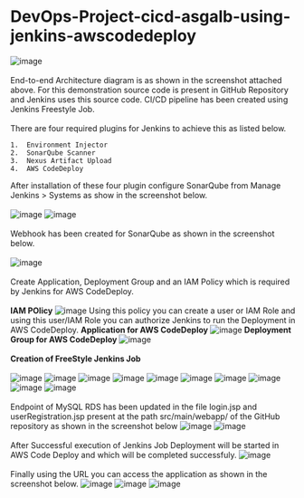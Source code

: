 # DevOps-Project-cicd-asgalb-using-jenkins-awscodedeploy
![image](https://github.com/kamalmohan217/DevOps-Project-cicd-asgalb-using-jenkins-awscodedeploy/assets/128888356/a1499207-326a-45e6-8ca5-fa1fceeded34)
<br><br/>
End-to-end Architecture diagram is as shown in the screenshot attached above. For this demonstration source code is present in GitHub Repository and Jenkins uses this source code. CI/CD pipeline has been created using Jenkins Freestyle Job.
<br><br/>
There are four required plugins for Jenkins to achieve this as listed below.
```
1.	Environment Injector
2.	SonarQube Scanner
3.	Nexus Artifact Upload
4.	AWS CodeDeploy
```
After installation of these four plugin configure SonarQube from Manage Jenkins > Systems as show in the screenshot below.
<br><br/>
![image](https://github.com/kamalmohan217/DevOps-Project-cicd-asgalb-using-jenkins-awscodedeploy/assets/128888356/165b2f22-fc62-4b0d-9ab3-99555ff9a0b7)
![image](https://github.com/kamalmohan217/DevOps-Project-cicd-asgalb-using-jenkins-awscodedeploy/assets/128888356/05857b55-630d-4869-bf37-303a5e552130)
<br><br/>
Webhook has been created for SonarQube as shown in the screenshot below.
<br><br/>
![image](https://github.com/kamalmohan217/DevOps-Project-cicd-asgalb-using-jenkins-awscodedeploy/assets/128888356/d7de5981-b6be-4dca-90d4-fe061d1b6a0b)
<br><br/>
Create Application, Deployment Group and an IAM Policy which is required by Jenkins for AWS CodeDeploy.
<br><br/>
**IAM POlicy**
![image](https://github.com/kamalmohan217/DevOps-Project-cicd-asgalb-using-jenkins-awscodedeploy/assets/128888356/768ec6d5-04fd-4ac2-bc1d-1074e70a1daa)
Using this policy you can create a user or IAM Role and using this user/IAM Role you can authorize Jenkins to run the Deployment in AWS CodeDeploy.
**Application for AWS CodeDeploy**
![image](https://github.com/kamalmohan217/DevOps-Project-cicd-asgalb-using-jenkins-awscodedeploy/assets/128888356/e1d9779f-f03c-4eeb-a56d-3ae0d9b9fb08)
**Deployment Group for AWS CodeDeploy**
![image](https://github.com/kamalmohan217/DevOps-Project-cicd-asgalb-using-jenkins-awscodedeploy/assets/128888356/18c2d823-9f28-43a6-9e09-f3ee52865674)
<br><br/>
**Creation of FreeStyle Jenkins Job**
<br><br/>
![image](https://github.com/kamalmohan217/DevOps-Project-cicd-asgalb-using-jenkins-awscodedeploy/assets/128888356/9ceb8cf0-14b2-49ae-8e8f-407893915d0a)
![image](https://github.com/kamalmohan217/DevOps-Project-cicd-asgalb-using-jenkins-awscodedeploy/assets/128888356/5a3da942-78c4-4f97-ae70-704935e4b52c)
![image](https://github.com/kamalmohan217/DevOps-Project-cicd-asgalb-using-jenkins-awscodedeploy/assets/128888356/803e8057-855e-4df5-833d-5c78189c6ee8)
![image](https://github.com/kamalmohan217/DevOps-Project-cicd-asgalb-using-jenkins-awscodedeploy/assets/128888356/a23646bb-2bcb-4525-b6a7-a3b409936996)
![image](https://github.com/kamalmohan217/DevOps-Project-cicd-asgalb-using-jenkins-awscodedeploy/assets/128888356/2c013a92-e9b8-40ca-9211-5ca820e00fb1)
![image](https://github.com/kamalmohan217/DevOps-Project-cicd-asgalb-using-jenkins-awscodedeploy/assets/128888356/710b6269-7c09-4094-b8a6-e36b22303583)
![image](https://github.com/kamalmohan217/DevOps-Project-cicd-asgalb-using-jenkins-awscodedeploy/assets/128888356/ce9d6130-7cd6-4f24-bf3f-5c590d1fd95b)
![image](https://github.com/kamalmohan217/DevOps-Project-cicd-asgalb-using-jenkins-awscodedeploy/assets/128888356/cafc1dd1-485d-4984-be8e-2bfcbf53201c)
![image](https://github.com/kamalmohan217/DevOps-Project-cicd-asgalb-using-jenkins-awscodedeploy/assets/128888356/bff81593-66af-463d-a1b2-f5323415bc0f)
![image](https://github.com/kamalmohan217/DevOps-Project-cicd-asgalb-using-jenkins-awscodedeploy/assets/128888356/65d03478-ab78-4aed-accf-be4d2e56b2fb)
<br><br/>
Endpoint of MySQL RDS has been updated in the file login.jsp and userRegistration.jsp present at the path src/main/webapp/ of the GitHub repository as shown in the screenshot below
![image](https://github.com/kamalmohan217/DevOps-Project-cicd-asgalb-using-jenkins-awscodedeploy/assets/128888356/109fd841-e54d-465f-bc92-cda8ede7b7de)
![image](https://github.com/kamalmohan217/DevOps-Project-cicd-asgalb-using-jenkins-awscodedeploy/assets/128888356/54848216-3254-453c-85c0-398506a28b4c)
<br><br/>
After Successful execution of Jenkins Job Deployment will be started in AWS Code Deploy and which will be completed successfuly.
![image](https://github.com/kamalmohan217/DevOps-Project-cicd-asgalb-using-jenkins-awscodedeploy/assets/128888356/f652f25c-41f4-44aa-bf0f-1594907fe80b)
<br><br/>
Finally using the URL you can access the application as shown in the screenshot below.
![image](https://github.com/kamalmohan217/DevOps-Project-cicd-asgalb-using-jenkins-awscodedeploy/assets/128888356/691cb76f-439c-4545-9c2f-166ad30e9c9d)
![image](https://github.com/kamalmohan217/DevOps-Project-cicd-asgalb-using-jenkins-awscodedeploy/assets/128888356/dcef5a0d-2063-4df0-badc-18cc4b482630)
![image](https://github.com/kamalmohan217/DevOps-Project-cicd-asgalb-using-jenkins-awscodedeploy/assets/128888356/4b0d9974-2e3c-4912-8c04-fcffb6acc0f7)
